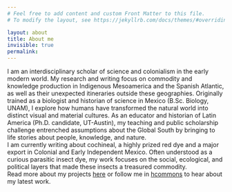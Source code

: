 ```yaml
---
# Feel free to add content and custom Front Matter to this file.
# To modify the layout, see https://jekyllrb.com/docs/themes/#overriding-theme-defaults

layout: about
title: About me
invisible: true
permalink: 
---
```

I am an interdisciplinary scholar of science and colonialism in the early modern world. My research and writing focus on commodity and knowledge production in Indigenous Mesoamerica and the Spanish Atlantic, as well as their unexpected itineraries outside these geographies. Originally trained as a biologist and historian of science in Mexico (B.Sc. Biology, UNAM), I explore how humans have transformed the natural world into distinct visual and material cultures. As an educator and historian of Latin America (Ph.D. candidate, UT-Austin), my teaching and public scholarship challenge entrenched assumptions about the Global South by bringing to life stories about people, knowledge, and nature. 
<br>I am currently writing about cochineal, a highly prized red dye and a major export in Colonial and Early Independent Mexico. Often understood as a curious parasitic insect dye, my work focuses on the social, ecological, and political layers that made these insects a treasured commodity. 
<br>Read more about my projects <a href="https://diana-heredia.github.io/en/research/">here</a> or follow me in <a href="https://hcommons.social/@dheredial">hcommons</a> to hear about my latest work. 
